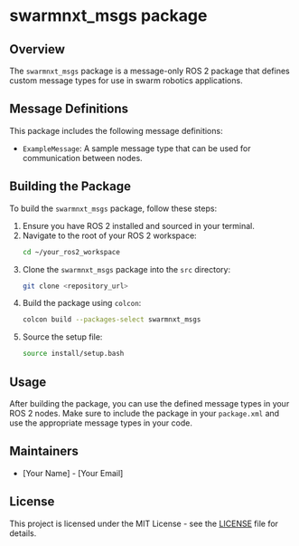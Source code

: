 # swarmnxt_msgs package

## Overview
The `swarmnxt_msgs` package is a message-only ROS 2 package that defines custom message types for use in swarm robotics applications.

## Message Definitions
This package includes the following message definitions:
- `ExampleMessage`: A sample message type that can be used for communication between nodes.

## Building the Package
To build the `swarmnxt_msgs` package, follow these steps:

1. Ensure you have ROS 2 installed and sourced in your terminal.
2. Navigate to the root of your ROS 2 workspace:
   ```bash
   cd ~/your_ros2_workspace
   ```
3. Clone the `swarmnxt_msgs` package into the `src` directory:
   ```bash
   git clone <repository_url>
   ```
4. Build the package using `colcon`:
   ```bash
   colcon build --packages-select swarmnxt_msgs
   ```
5. Source the setup file:
   ```bash
   source install/setup.bash
   ```

## Usage
After building the package, you can use the defined message types in your ROS 2 nodes. Make sure to include the package in your `package.xml` and use the appropriate message types in your code.

## Maintainers
- [Your Name] - [Your Email]

## License
This project is licensed under the MIT License - see the [LICENSE](LICENSE) file for details.